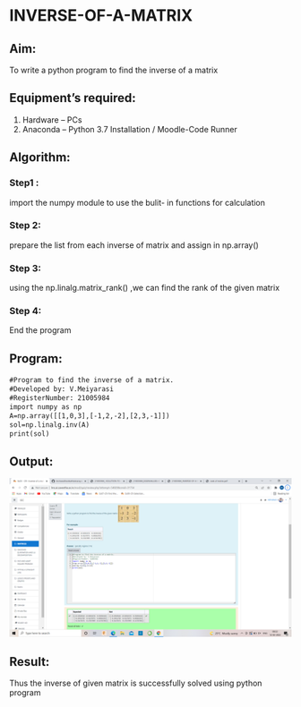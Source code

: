 # INVERSE-OF-A-MATRIX
## Aim:
To write a python program to find the inverse of a matrix
## Equipment’s required:
1. 	Hardware – PCs
2. 	Anaconda – Python 3.7 Installation / Moodle-Code Runner
## Algorithm:
### Step1 :
import the numpy module to use the bulit- in functions for calculation 
### Step 2:
prepare the list from each inverse of matrix and assign in np.array()
### Step 3: 
using the np.linalg.matrix_rank()
,we can find the rank of the given matrix
### Step 4: 
End the program

## Program:
~~~
#Program to find the inverse of a matrix.
#Developed by: V.Meiyarasi
#RegisterNumber: 21005984
import numpy as np 
A=np.array([[1,0,3],[-1,2,-2],[2,3,-1]])
sol=np.linalg.inv(A)
print(sol)
~~~
## Output:
![output](.//inverse.png)
## Result:
Thus the inverse of given matrix is successfully solved using python program

